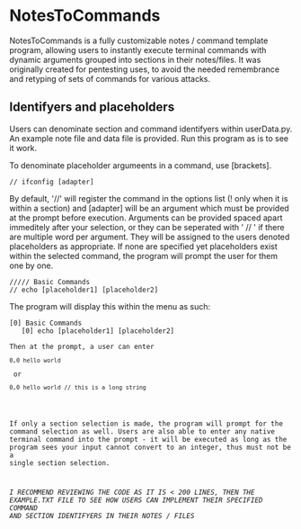 # NotesToCommands
NotesToCommands is a fully customizable notes / command template program, allowing users to instantly execute terminal commands with dynamic arguments grouped into sections in their notes/files. It was originally created for pentesting uses, to avoid the needed remembrance and retyping of sets of commands for various attacks.

## Identifyers and placeholders

Users can denominate section and command identifyers within userData.py. An example note file and data file is provided. Run this program as is to see it work.

To denominate placeholder argumeents in a command, use [brackets].

<pre><code>// ifconfig [adapter]
</pre></code>


By default, '//' will register the command in the options list (! only when it is within a section) and [adapter] will be an argument which must be provided at the prompt before execution. Arguments can be provided spaced apart immeditely after your selection, or they can be seperated with ' // ' if there are multiple word per argument. They will be assigned to the users denoted placeholders as appropriate. If none are specified yet placeholders exist within the selected command, the program will prompt the user for them one by one.

<pre><code>///// Basic Commands
// echo [placeholder1] [placeholder2]
</pre></code>

The program will display this within the menu as such:
<pre><code>[0] Basic Commands
   [0] echo [placeholder1] [placeholder2]

Then at the prompt, a user can enter 
<pre><code>0,0 hello world</pre></code> or <pre><code>0,0 hello world // this is a long string</pre></code>

If only a section selection is made, the program will prompt for the command selection as well. Users are also able to enter any native terminal command into the prompt - it will be executed as long as the program sees your input cannot convert to an integer, thus must not be a single section selection.

<i>I RECOMMEND REVIEWING THE CODE AS IT IS < 200 LINES, THEN THE EXAMPLE.TXT FILE TO SEE HOW USERS CAN IMPLEMENT THEIR SPECIFIED COMMAND AND SECTION IDENTIFYERS IN THEIR NOTES / FILES</i>
